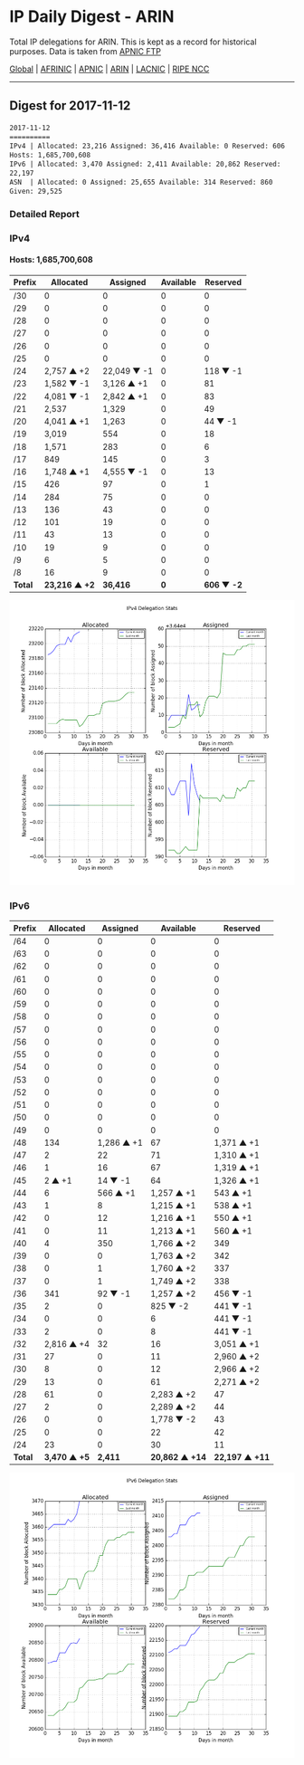 # IP Daily Digest - ARIN 

Total IP delegations for ARIN. This is kept as a record for historical purposes. Data is taken from [APNIC FTP](https://ftp.apnic.net/)

[Global](https://github.com/csmets/IP-Daily-Digest) | [AFRINIC](https://github.com/csmets/IP-Daily-Digest/tree/master/archives/AFRINIC) | [APNIC](https://github.com/csmets/IP-Daily-Digest/tree/master/archives/APNIC) | [ARIN](https://github.com/csmets/IP-Daily-Digest/tree/master/archives/ARIN) | [LACNIC](https://github.com/csmets/IP-Daily-Digest/tree/master/archives/LACNIC) | [RIPE NCC](https://github.com/csmets/IP-Daily-Digest/tree/master/archives/RIPE_NCC)

---

## Digest for 2017-11-12
```
2017-11-12
==========
IPv4 | Allocated: 23,216 Assigned: 36,416 Available: 0 Reserved: 606 Hosts: 1,685,700,608
IPv6 | Allocated: 3,470 Assigned: 2,411 Available: 20,862 Reserved: 22,197
ASN  | Allocated: 0 Assigned: 25,655 Available: 314 Reserved: 860 Given: 29,525
```

### Detailed Report

### IPv4

#### Hosts: **1,685,700,608**

| Prefix | Allocated | Assigned | Available | Reserved |
| ----- | ----- | ----- | ----- | ----- |
| /30 | 0 | 0 | 0 | 0 |
| /29 | 0 | 0 | 0 | 0 |
| /28 | 0 | 0 | 0 | 0 |
| /27 | 0 | 0 | 0 | 0 |
| /26 | 0 | 0 | 0 | 0 |
| /25 | 0 | 0 | 0 | 0 |
| /24 | 2,757 ▲ +2 | 22,049 ▼ -1 | 0 | 118 ▼ -1 |
| /23 | 1,582 ▼ -1 | 3,126 ▲ +1 | 0 | 81 |
| /22 | 4,081 ▼ -1 | 2,842 ▲ +1 | 0 | 83 |
| /21 | 2,537 | 1,329 | 0 | 49 |
| /20 | 4,041 ▲ +1 | 1,263 | 0 | 44 ▼ -1 |
| /19 | 3,019 | 554 | 0 | 18 |
| /18 | 1,571 | 283 | 0 | 6 |
| /17 | 849 | 145 | 0 | 3 |
| /16 | 1,748 ▲ +1 | 4,555 ▼ -1 | 0 | 13 |
| /15 | 426 | 97 | 0 | 1 |
| /14 | 284 | 75 | 0 | 0 |
| /13 | 136 | 43 | 0 | 0 |
| /12 | 101 | 19 | 0 | 0 |
| /11 | 43 | 13 | 0 | 0 |
| /10 | 19 | 9 | 0 | 0 |
| /9 | 6 | 5 | 0 | 0 |
| /8 | 16 | 9 | 0 | 0 |
| **Total** | **23,216 ▲ +2** | **36,416** | **0** | **606 ▼ -2** |

![ipv4-stats](ipv4-figure.png)

### IPv6

| Prefix | Allocated | Assigned | Available | Reserved |
| ----- | ----- | ----- | ----- | ----- |
| /64 | 0 | 0 | 0 | 0 |
| /63 | 0 | 0 | 0 | 0 |
| /62 | 0 | 0 | 0 | 0 |
| /61 | 0 | 0 | 0 | 0 |
| /60 | 0 | 0 | 0 | 0 |
| /59 | 0 | 0 | 0 | 0 |
| /58 | 0 | 0 | 0 | 0 |
| /57 | 0 | 0 | 0 | 0 |
| /56 | 0 | 0 | 0 | 0 |
| /55 | 0 | 0 | 0 | 0 |
| /54 | 0 | 0 | 0 | 0 |
| /53 | 0 | 0 | 0 | 0 |
| /52 | 0 | 0 | 0 | 0 |
| /51 | 0 | 0 | 0 | 0 |
| /50 | 0 | 0 | 0 | 0 |
| /49 | 0 | 0 | 0 | 0 |
| /48 | 134 | 1,286 ▲ +1 | 67 | 1,371 ▲ +1 |
| /47 | 2 | 22 | 71 | 1,310 ▲ +1 |
| /46 | 1 | 16 | 67 | 1,319 ▲ +1 |
| /45 | 2 ▲ +1 | 14 ▼ -1 | 64 | 1,326 ▲ +1 |
| /44 | 6 | 566 ▲ +1 | 1,257 ▲ +1 | 543 ▲ +1 |
| /43 | 1 | 8 | 1,215 ▲ +1 | 538 ▲ +1 |
| /42 | 0 | 12 | 1,216 ▲ +1 | 550 ▲ +1 |
| /41 | 0 | 11 | 1,213 ▲ +1 | 560 ▲ +1 |
| /40 | 4 | 350 | 1,766 ▲ +2 | 349 |
| /39 | 0 | 0 | 1,763 ▲ +2 | 342 |
| /38 | 0 | 1 | 1,760 ▲ +2 | 337 |
| /37 | 0 | 1 | 1,749 ▲ +2 | 338 |
| /36 | 341 | 92 ▼ -1 | 1,257 ▲ +2 | 456 ▼ -1 |
| /35 | 2 | 0 | 825 ▼ -2 | 441 ▼ -1 |
| /34 | 0 | 0 | 6 | 441 ▼ -1 |
| /33 | 2 | 0 | 8 | 441 ▼ -1 |
| /32 | 2,816 ▲ +4 | 32 | 16 | 3,051 ▲ +1 |
| /31 | 27 | 0 | 11 | 2,960 ▲ +2 |
| /30 | 8 | 0 | 12 | 2,966 ▲ +2 |
| /29 | 13 | 0 | 61 | 2,271 ▲ +2 |
| /28 | 61 | 0 | 2,283 ▲ +2 | 47 |
| /27 | 2 | 0 | 2,289 ▲ +2 | 44 |
| /26 | 0 | 0 | 1,778 ▼ -2 | 43 |
| /25 | 0 | 0 | 22 | 42 |
| /24 | 23 | 0 | 30 | 11 |
| **Total** | **3,470 ▲ +5** | **2,411** | **20,862 ▲ +14** | **22,197 ▲ +11** |

![ipv6-stats](ipv6-figure.png)